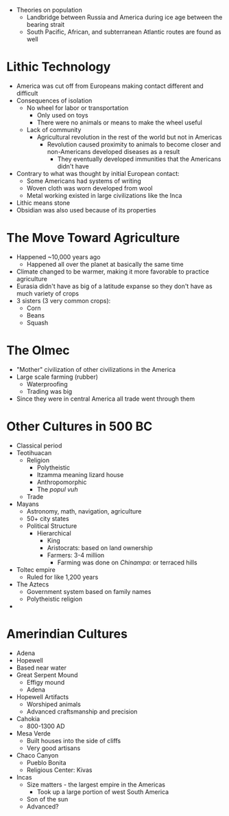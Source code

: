 - Theories on population
	- Landbridge between Russia and America during ice age between the bearing strait
	- South Pacific, African, and subterranean Atlantic routes are found as well

# Lithic Technology

- America was cut off from Europeans making contact different and difficult
- Consequences of isolation
	- No wheel for labor or transportation
		- Only used on toys
		- There were no animals or means to make the wheel useful
	- Lack of community
		- Agricultural revolution in the rest of the world but not in Americas
			- Revolution caused proximity to animals to become closer and non-Americans developed diseases as a result
				- They eventually developed immunities that the Americans didn't have
- Contrary to what was thought by initial European contact:
	- Some Americans had systems of writing
	- Woven cloth was worn developed from wool
	- Metal working existed in large civilizations like the Inca
- Lithic means stone
- Obsidian was also used because of its properties

# The Move Toward Agriculture

- Happened ~10,000 years ago
	- Happened all over the planet at basically the same time
- Climate changed to be warmer, making it more favorable to practice agriculture
- Eurasia didn't have as big of a latitude expanse so they don't have as much variety of crops
- 3 sisters (3 very common crops):
	- Corn
	- Beans
	- Squash

# The Olmec

- "Mother" civilization of other civilizations in the America
- Large scale farming (rubber)
	- Waterproofing
	- Trading was big
- Since they were in central America all trade went through them

# Other Cultures in 500 BC

- Classical period
- Teotihuacan
	- Religion
		- Polytheistic
		- Itzamma meaning lizard house
		- Anthropomorphic
		- The *popul vuh*
	- Trade
- Mayans
	- Astronomy, math, navigation, agriculture
	- 50+ city states
	- Political Structure
		- Hierarchical
			- King
			- Aristocrats: based on land ownership
			- Farmers: 3-4 million
				- Farming was done on *Chinampa*: or terraced hills
- Toltec empire
	- Ruled for like 1,200 years
- The Aztecs
	- Government system based on family names
	- Polytheistic religion
-
# Amerindian Cultures

- Adena
- Hopewell
- Based near water
- Great Serpent Mound
	- Effigy mound
	- Adena
- Hopewell Artifacts
	- Worshiped animals
	- Advanced craftsmanship and precision
- Cahokia
	- 800-1300 AD
- Mesa Verde
	- Built houses into the side of cliffs
	- Very good artisans
- Chaco Canyon
	- Pueblo Bonita
	- Religious Center: Kivas
- Incas
	- Size matters - the largest empire in the Americas
		- Took up a large portion of west South America
	- Son of the sun
	- Advanced?